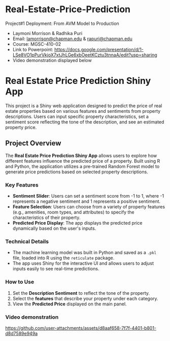 # Real-Estate-Price-Prediction
Project#1 Deployment: From AVM Model to Production

* Laymoni Morrison & Radhika Puri
* Email: lamorrison@chapman.edu & rapuri@chapman.edu 
* Course: MGSC-410-02
* Link to Powerpoint: https://docs.google.com/presentation/d/1-LSe8VO1pPurVkjoX7xtJhLGe6xbOeetKCztu3tnnaA/edit?usp=sharing 
* Video demonstration displayed below

# Real Estate Price Prediction Shiny App

This project is a Shiny web application designed to predict the price of real estate properties based on various features and sentiments from property descriptions. Users can input specific property characteristics, set a sentiment score reflecting the tone of the description, and see an estimated property price.

## Project Overview

The **Real Estate Price Prediction Shiny App** allows users to explore how different features influence the predicted price of a property. Built using R and Python, the application utilizes a pre-trained Random Forest model to generate price predictions based on selected property descriptions.

### Key Features
- **Sentiment Slider**: Users can set a sentiment score from -1 to 1, where -1 represents a negative sentiment and 1 represents a positive sentiment.
- **Feature Selection**: Users can choose from a variety of property features (e.g., amenities, room types, and attributes) to specify the characteristics of their property.
- **Predicted Price Display**: The app displays the predicted price dynamically based on the user's inputs.

### Technical Details
- The machine learning model was built in Python and saved as a `.pkl` file, loaded into R using the `reticulate` package.
- The app uses Shiny for the interactive UI and allows users to adjust inputs easily to see real-time predictions.

### How to Use
1. Set the **Description Sentiment** to reflect the tone of the property.
2. Select the **features** that describe your property under each category.
3. View the **Predicted Price** displayed on the main panel.

### Video demonstration
https://github.com/user-attachments/assets/d8aaf658-7f7f-4401-b801-d8d7589e949a

